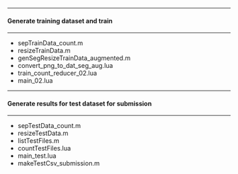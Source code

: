 -----
#### Generate training dataset and train
-----
* sepTrainData\_count.m
* resizeTrainData.m
* genSegResizeTrainData\_augmented.m
* convert\_png\_to\_dat\_seg\_aug.lua
* train\_count\_reducer\_02.lua
* main\_02.lua

-----
#### Generate results for test dataset for submission
-----
* sepTestData\_count.m
* resizeTestData.m
* listTestFiles.m
* countTestFiles.lua
* main\_test.lua
* makeTestCsv\_submission.m
